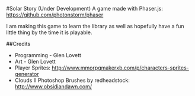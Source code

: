 #Solar Story
(Under Development)
A game made with Phaser.js: https://github.com/photonstorm/phaser

I am making this game to learn the library as well as hopefully have a fun little thing by the time it is playable.

##Credits
* Programming - Glen Lovett
* Art - Glen Lovett
* Player Sprites: http://www.mmorpgmakerxb.com/p/characters-sprites-generator
* Clouds II Photoshop Brushes by redheadstock: http://www.obsidiandawn.com/